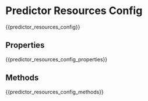 # Predictor Resources Config 

{{predictor_resources_config}}

## Properties

{{predictor_resources_config_properties}}

## Methods

{{predictor_resources_config_methods}}
